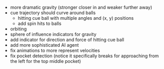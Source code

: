 - more dramatic gravity (stronger closer in and weaker further away)
- cue trajectory should curve around balls
  - hitting cue ball with multiple angles and (x, y) positions
  - add spin hits to balls
- orbiting
- sphere of influence indicators for gravity
- add indicator for direction and force of hitting cue ball
- add more sophisticated AI agent
- fix animations to more represent velocities
- fix pocket detection (notice it specifically breaks for approaching from the left for the top middle pocket)